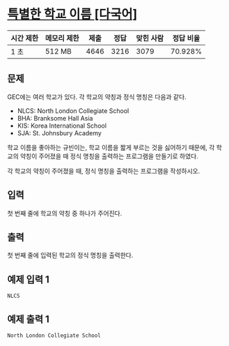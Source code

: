 # [특별한 학교 이름 [다국어]](https://www.acmicpc.net/problem/27889)

| 시간 제한 | 메모리 제한 | 제출 | 정답 | 맞힌 사람 | 정답 비율 |
| --- | --- | --- | --- | --- | --- |
| 1 초 | 512 MB | 4646 | 3216 | 3079 | 70.928% |

## 문제

GEC에는 여러 학교가 있다. 각 학교의 약칭과 정식 명칭은 다음과 같다.

- NLCS: North London Collegiate School
- BHA: Branksome Hall Asia
- KIS: Korea International School
- SJA: St. Johnsbury Academy

학교 이름을 좋아하는 규빈이는, 학교 이름을 짧게 부르는 것을 싫어하기 때문에, 각 학교의 약칭이 주어졌을 때 정식 명칭을 출력하는 프로그램을 만들기로 하였다.

각 학교의 약칭이 주어졌을 때, 정식 명칭을 출력하는 프로그램을 작성하시오.

## 입력

첫 번째 줄에 학교의 약칭 중 하나가 주어진다.

## 출력

첫 번째 줄에 입력된 학교의 정식 명칭을 출력한다.

## 예제 입력 1

```
NLCS

```

## 예제 출력 1

```
North London Collegiate School
```
